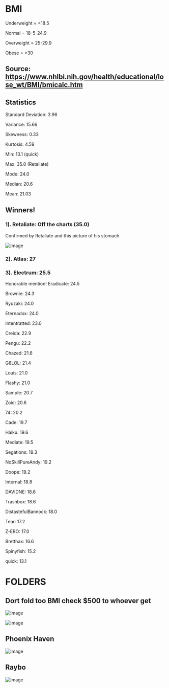 # BMI

Underweight = <18.5

Normal = 18-5-24.9

Overweight = 25-29.9

Obese = >30

## Source: https://www.nhlbi.nih.gov/health/educational/lose_wt/BMI/bmicalc.htm

## Statistics

Standard Deviation: 3.96

Variance: 15.66

Skewness: 0.33

Kurtosis: 4.59

Min: 13.1 (quick)

Max: 35.0 (Retaliate)

Mode: 24.0

Median: 20.6

Mean: 21.03


## Winners!

### 1). Retaliate: Off the charts (35.0)

Confirmed by Retaliate and this picture of his stomach

![image](https://user-images.githubusercontent.com/93102482/220803094-49b1c9f2-a57b-4405-aa10-e45821bc4eaf.png)

### 2). Atlas: 27

### 3). Electrum: 25.5

Honorable mention! Eradicate: 24.5

Brownie: 24.3

Ryuzaki: 24.0

Eternadox: 24.0

Intentratted: 23.0

Creida: 22.9

Pengu: 22.2

Chazed: 21.6

G8LOL: 21.4 

Louis: 21.0

Flashy: 21.0

Sample: 20.7

Zoid: 20.6

74: 20.2

Cade: 19.7

Haiku: 19.6

Mediate: 19.5

Segations: 19.3

NoSkillPureAndy: 19.2

Doope: 19.2

Internal: 18.8

DAVIDNE: 18.6

Trashbox: 18.6

DistastefulBannock: 18.0

Tear: 17.2

Z-ERO: 17.0

Bretthax: 16.6

Spinyfish: 15.2

quick: 13.1

# FOLDERS

## Dort fold too BMI check $500 to whoever get

![image](https://user-images.githubusercontent.com/93102482/220802198-3bdee9d8-cc42-44c3-af1e-b6fb366697ff.png)

![image](https://user-images.githubusercontent.com/93102482/220802232-c01126dc-06fa-4999-8ec4-77e03c1f4eba.png)

## Phoenix Haven 

![image](https://user-images.githubusercontent.com/93102482/220803298-b23cb818-73e7-491a-8d57-7e162abb2094.png)

## Raybo

![image](https://user-images.githubusercontent.com/93102482/220805582-e6e36549-cabf-4a47-aa53-5a170eee315c.png)

